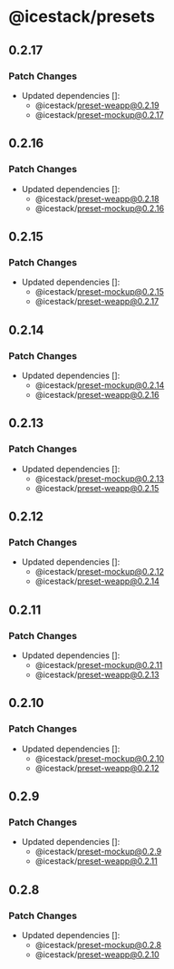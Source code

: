 # @icestack/presets

## 0.2.17

### Patch Changes

- Updated dependencies []:
  - @icestack/preset-weapp@0.2.19
  - @icestack/preset-mockup@0.2.17

## 0.2.16

### Patch Changes

- Updated dependencies []:
  - @icestack/preset-weapp@0.2.18
  - @icestack/preset-mockup@0.2.16

## 0.2.15

### Patch Changes

- Updated dependencies []:
  - @icestack/preset-mockup@0.2.15
  - @icestack/preset-weapp@0.2.17

## 0.2.14

### Patch Changes

- Updated dependencies []:
  - @icestack/preset-mockup@0.2.14
  - @icestack/preset-weapp@0.2.16

## 0.2.13

### Patch Changes

- Updated dependencies []:
  - @icestack/preset-mockup@0.2.13
  - @icestack/preset-weapp@0.2.15

## 0.2.12

### Patch Changes

- Updated dependencies []:
  - @icestack/preset-mockup@0.2.12
  - @icestack/preset-weapp@0.2.14

## 0.2.11

### Patch Changes

- Updated dependencies []:
  - @icestack/preset-mockup@0.2.11
  - @icestack/preset-weapp@0.2.13

## 0.2.10

### Patch Changes

- Updated dependencies []:
  - @icestack/preset-mockup@0.2.10
  - @icestack/preset-weapp@0.2.12

## 0.2.9

### Patch Changes

- Updated dependencies []:
  - @icestack/preset-mockup@0.2.9
  - @icestack/preset-weapp@0.2.11

## 0.2.8

### Patch Changes

- Updated dependencies []:
  - @icestack/preset-mockup@0.2.8
  - @icestack/preset-weapp@0.2.10
